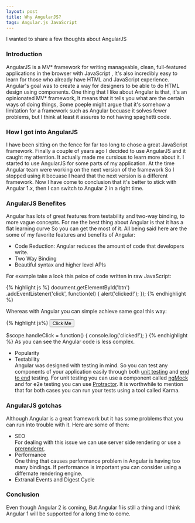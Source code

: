 ```yaml
---
layout: post
title: Why AngularJS? 
tags: Angular.js JavaScript
---
```



I wanted to share a few thoughts about AngularJS

### Introduction
AngularJS is a MV* framework for writing manageable, clean, full-featured applications in the browser with JavaScript , It's also incredibly easy to learn for those who already have HTML and JavaScript experience. Angular's goal was to create a way for designers to be able to do HTML design using components. One thing that I like about Angular is that, it's an opinionated MV* framework, It means that it tells you what are the certain ways of doing things, Some poeple might argue that it's somehow a limitation for a framework such as Angular becuase it solves fewer problems, but I think at least it assures to not having spaghetti code.

### How I got into AngularJS
I have been sitting on the fence for far too long to chose a great JavaScript framework. Finally a couple of years ago I decided to use AngularJS and it caught my attention. It actually made me cursious to learn more about it. I started to use AngularJS for some parts of my application. At the time Angular team were working on the next version of the framework So I stopped using it becuase I heard that the next version is a different framework. Now I have come to conclusion that it's better to stick with Angular 1.x, then I can switch to Angular 2 in a right time.

### AngularJS Benefites
Angular has lots of great features from testability and two-way binding, to more vague concepts. For me the best thing about Angular is that it has a flat learning curve So you can get the most of it. All being said here are the some of my favorite features and benefits of Angular:

- Code Reduction: Angular reduces the amount of code that developers write.
- Two Way Binding
- Beautiful syntax and higher level APIs

For example take a look this peice of code written in raw JavaScript:

{% highlight js %}
document.getElementById('btn')
.addEventListener('click', function(el) {
    alert('clicked!');
});
{% endhighlight %}

Whereas with Angular you can simple achieve same goal this way:

{% highlight js%}
<button id="btn" ng-click="handleClick()">Click Me</button>

$scope.handleClick = function() {
    console.log('clicked!');
}
{% endhighlight %}
As you can see the Angular code is less complex.

- Popularity  
- Testability  
  Angular was designed with testing in mind. So you can test any components of your application easily through both [unit testing](https://docs.angularjs.org/guide/unit-testing) and [end to end](https://docs.angularjs.org/guide/e2e-testing) testing. For unit testing you can use a component called [ngMock](https://docs.angularjs.org/api/ngMock) and for e2e testing you can use [Protractor](https://github.com/angular/protractor). It is worthwhile to mention that for both cases you can run your tests using a tool called Karma.
    

### AngularJS gotchas
Although Angular is a great framework but it has some problems that you can run into trouble with it. Here are some of them:

- SEO  
  For dealing with this issue we can use server side rendering or use a [prerenderer](https://prerender.io/),
- Performance  
  One thing that causes performance problem in Angular is having too many bindings. If performance is important you can consider using a differnate rendering engine.
- Extranal Events and Digest Cycle

### Conclusion
Even though Angular 2 is coming, But Angular 1 is still a thing and I think Angular 1 will be supported for a long time to come.